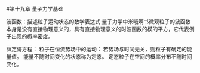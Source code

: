 #第十九章 量子力学基础

波函数：描述粒子运动状态的数学表达式
量子力学中米哦啊书微观粒子的波函数本身是没有直接物理意义的，具有直接物理意义的时波函数的模的平方，它代表例子出现的概率密度。

薛定谔方程：
粒子在恒流势场中的运动：
若势场与时间无关，则粒子有确定的能量值。
能量不随时间变化的状态称为定态。
定态粒子在空间的概率分布不随时间变化。
